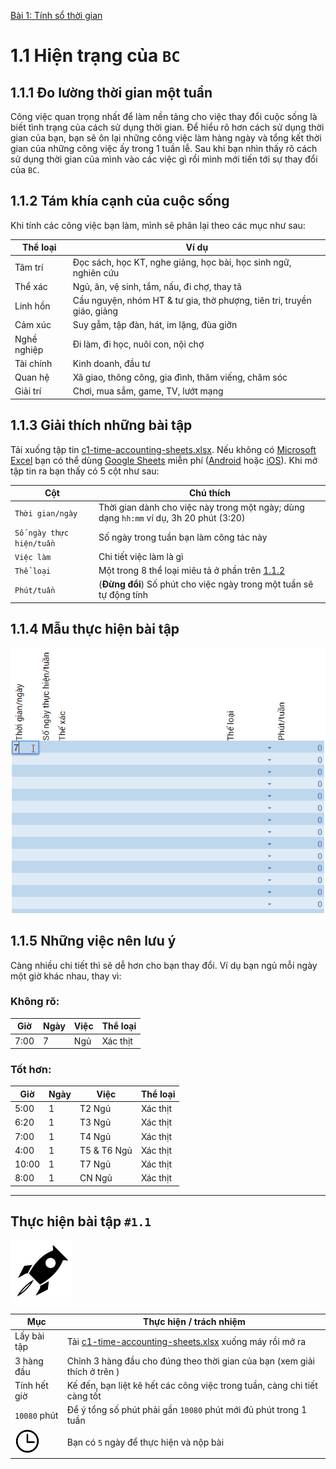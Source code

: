 [Bài 1: Tính sổ thời gian](../README.md)

# 1.1 Hiện trạng của `BC`

## 1.1.1 Đo lường thời gian một tuần

Công việc quan trọng nhất để làm nền tảng cho việc thay đổi cuộc sống là biết tình trạng của cách sử dụng thời gian.
Để hiểu rõ hơn cách sử dụng thời gian của bạn, bạn sẽ ôn lại những công việc làm hàng ngày và tổng kết thời gian của những công việc ấy trong 1 tuần lễ.
Sau khi bạn nhìn thấy rõ cách sử dụng thời gian của mình vào các việc gì rồi mình mới tiến tới sự thay đổi của `BC`.

## 1.1.2 Tám khía cạnh của cuộc sống

Khi tính các công việc bạn làm, mình sẽ phân lại theo các mục như sau:

| Thể loại    | Ví dụ                                                                    |
| ----------- | ------------------------------------------------------------------------ |
| Tâm trí     | Đọc sách, học KT, nghe giảng, học bài, học sinh ngữ, nghiên cứu          | 
| Thể xác     | Ngủ, ăn, vệ sinh, tắm, nấu, đi chợ, thay tã                              |
| Linh hồn    | Cầu nguyện, nhóm HT & tư gia, thờ phượng, tiên tri, truyền giáo, giảng   |
| Cảm xúc     | Suy gẫm, tập đàn, hát, im lặng, đùa giỡn                                 |
| Nghề nghiệp | Đi làm, đi học, nuôi con, nội chợ                                        |
| Tài chính   | Kinh doanh, đầu tư                                                       |
| Quan hệ     | Xã giao, thông công, gia đình, thăm viếng, chăm sóc                      |
| Giải trí    | Chơi, mua sắm, game, TV, lướt mạng                                       |

## 1.1.3 Giải thích những bài tập

Tải xuống tập tin [c1-time-accounting-sheets.xlsx].
Nếu không có [Microsoft Excel] bạn có thể dùng [Google Sheets] miễn phí ([Android] hoặc [iOS]).
Khi mở tập tin ra bạn thấy có 5 cột như sau:

| Cột                      | Chú thích                                                                              |
| ------------------------ | -------------------------------------------------------------------------------------- |
| `Thời gian/ngày`         | Thời gian dành cho việc này trong một ngày; dùng dạng `hh:mm` ví dụ, 3h 20 phút (3:20) |
| `Số ngày thực hiện/tuần` | Số ngày trong tuần bạn làm công tác này                                                |
| `Việc làm`               | Chi tiết việc làm là gì                                                                |
| `Thể loại`               | Một trong 8 thể loại miêu tả ở phần trên [1.1.2](README.md#112-tám-khía-cạnh-của-cuộc-sống) |                                    |
| `Phút/tuần`              | (**Đừng đổi**) Số phút cho việc ngày trong một tuần sẽ tự động tính                    |

## 1.1.4 Mẫu thực hiện bài tập

<img src="/chapter-1/vn/c1-google-sheets-tutorial.gif"/>

## 1.1.5 Những việc nên lưu ý

Càng nhiều chi tiết thì sẽ dễ hơn cho bạn thay đổi.
Ví dụ bạn ngủ mỗi ngày một giờ khác nhau, thay vì:

### Không rõ:

| Giờ  | Ngày | Việc | Thể loại |
| ---- | ---- | ---- | -------- |
| 7:00 | 7    | Ngủ  | Xác thịt |


### Tốt hơn:

| Giờ   | Ngày | Việc        | Thể loại |
| ----- | ---- | ----------- | -------- |
| 5:00  | 1    | T2 Ngủ      | Xác thịt |
| 6:20  | 1    | T3 Ngủ      | Xác thịt |
| 7:00  | 1    | T4 Ngủ      | Xác thịt |
| 4:00  | 1    | T5 & T6 Ngủ | Xác thịt |
| 10:00 | 1    | T7 Ngủ      | Xác thịt |
| 8:00  | 1    | CN Ngủ      | Xác thịt |

---

## Thực hiện bài tập `#1.1`

<img src="../../icons/flying-bottle.svg" width="100">

| Mục | Thực hiện / trách nhiệm |
| --- | --- |
| Lấy bài tập | Tải [c1-time-accounting-sheets.xlsx] xuống máy rồi mở ra |
| 3 hàng đầu | Chỉnh 3 hàng đầu cho đúng theo thời gian của bạn (xem giải thích ở trên ) |
| Tính hết giờ | Kế đến, bạn liệt kê hết các công việc trong tuần, càng chi tiết càng tốt |
| `10080` phút | Để ý tổng số phút phải gần `10080` phút mới đủ phút trong 1 tuần |
| <img src="../../icons/icon-time.svg" width="40"/> | Bạn có `5` ngày để thực hiện và nộp bài |

[c1-time-accounting-sheets.xlsx]: ../../../../raw/master/chapter-1/vn/c1-time-accounting-sheets.xlsx
[Microsoft Excel]: https://products.office.com/en-us/excel
[Google Sheets]: https://www.google.com/sheets/about/
[Android]: https://play.google.com/store/apps/details?id=com.google.android.apps.docs.editors.sheets
[iOS]: https://itunes.apple.com/us/app/google-sheets/id842849113
